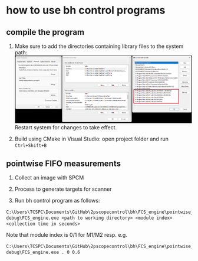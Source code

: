 # how to use bh control programs

## compile the program

1. Make sure to add the directories containing library files to the system path:
![set system path](screenshots/edit_path_annot.png)
Restart system for changes to take effect.

1. Build using CMake in Visual Studio: open project folder and run `Ctrl+Shift+B`


## pointwise FIFO measurements

1. Collect an image with SPCM

1. Process to generate targets for scanner

1. Run bh control program as follows:
```
C:\Users\TCSPC\Documents\GitHub\2pscopecontrol\bh\FCS_engine\pointwise_FIFO\out\build\x64-debug\FCS_engine.exe <path to working directory> <module index> <collection time in seconds>
```
Note that module index is 0/1 for M1/M2 resp. e.g.
```
C:\Users\TCSPC\Documents\GitHub\2pscopecontrol\bh\FCS_engine\pointwise_FIFO\out\build\x64-debug\FCS_engine.exe . 0 0.6
```
